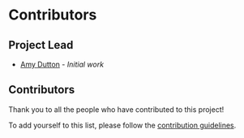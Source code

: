 # Contributors

## Project Lead
* [Amy Dutton](https://github.com/amydutton) - *Initial work*

## Contributors
<!-- Add contributors here -->

Thank you to all the people who have contributed to this project!

To add yourself to this list, please follow the [contribution guidelines](CONTRIBUTING.md).
